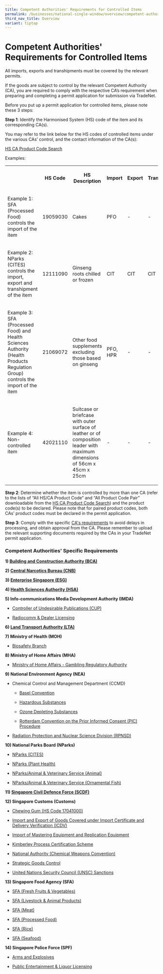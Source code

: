 ```yaml
---
title: Competent Authorities' Requirements for Controlled Items
permalink: /businesses/national-single-window/overview/competent-authorities-requirements/
third_nav_title: Overview
variant: tiptap
---
```

<h1>Competent Authorities' Requirements for Controlled Items</h1>
<p>All imports, exports and transhipments must be covered by the relevant
permits.</p>
<p>If the goods are subject to control by the relevant Competent Authority
(CA), you are required to comply with the respective CA’s requirement when
preparing and completing a permit application for submission via TradeNet.</p>
<p>Before you put up a permit application for controlled items, please note
these 3 steps:</p>
<p><strong>Step 1</strong>: Identify the Harmonised System (HS) code of the
item and its corresponding CA(s).</p>
<p>You may refer to the link below for the HS codes of controlled items under
the various CAs’ control, and the contact information of the CA(s):</p>
<p><a href="https://www.tradenet.gov.sg/tradenet/portlets/search/searchHSCA/searchInitHSCA.do" rel="noopener noreferrer nofollow" target="_blank">HS CA Product Code Search</a>
</p>
<p>Examples:</p>
<table>
<tbody>
<tr>
<th rowspan="1" colspan="1">
<p></p>
</th>
<th rowspan="1" colspan="1">
<p>HS Code</p>
</th>
<th rowspan="1" colspan="1">
<p>HS Description</p>
</th>
<th rowspan="1" colspan="1">
<p>Import</p>
</th>
<th rowspan="1" colspan="1">
<p>Export</p>
</th>
<th rowspan="1" colspan="1">
<p>Transhipment</p>
</th>
</tr>
<tr>
<td rowspan="1" colspan="1">
<p>Example 1: SFA (Processed Food) controls the import of the item</p>
</td>
<td rowspan="1" colspan="1">
<p>19059030</p>
</td>
<td rowspan="1" colspan="1">
<p>Cakes</p>
</td>
<td rowspan="1" colspan="1">
<p>PFO</p>
</td>
<td rowspan="1" colspan="1">
<p>-</p>
</td>
<td rowspan="1" colspan="1">
<p>-</p>
</td>
</tr>
<tr>
<td rowspan="1" colspan="1">
<p>Example 2: NParks (CITES) controls the import, export and transhipment
of the item</p>
</td>
<td rowspan="1" colspan="1">
<p>12111090</p>
</td>
<td rowspan="1" colspan="1">
<p>Ginseng roots chilled or frozen</p>
</td>
<td rowspan="1" colspan="1">
<p>CIT</p>
</td>
<td rowspan="1" colspan="1">
<p>CIT</p>
</td>
<td rowspan="1" colspan="1">
<p>CIT</p>
</td>
</tr>
<tr>
<td rowspan="1" colspan="1">
<p>Example 3: SFA (Processed Food) and Health Sciences Authority (Health
Products Regulation Group) controls the import of the item</p>
</td>
<td rowspan="1" colspan="1">
<p>21069072</p>
</td>
<td rowspan="1" colspan="1">
<p>Other food supplements excluding those based on ginseng</p>
</td>
<td rowspan="1" colspan="1">
<p>PFO, HPR</p>
</td>
<td rowspan="1" colspan="1">
<p>-</p>
</td>
<td rowspan="1" colspan="1">
<p>-</p>
</td>
</tr>
<tr>
<td rowspan="1" colspan="1">
<p>Example 4: Non-controlled item</p>
</td>
<td rowspan="1" colspan="1">
<p>42021110</p>
</td>
<td rowspan="1" colspan="1">
<p>Suitcase or briefcase with outer surface of leather or of composition
leader with maximum dimensions of 56cm x 45cm x 25cm</p>
</td>
<td rowspan="1" colspan="1">
<p>-</p>
</td>
<td rowspan="1" colspan="1">
<p>-</p>
</td>
<td rowspan="1" colspan="1">
<p>-</p>
</td>
</tr>
</tbody>
</table>
<p></p>
<p><strong>Step 2</strong>: Determine whether the item is controlled by more
than one CA (refer to the lists of “All HS/CA Product Code” and “All Product
Code Pair” downloadable from the <a href="https://www.tradenet.gov.sg/tradenet/portlets/search/searchHSCA/searchInitHSCA.do" rel="noopener noreferrer nofollow" target="_blank">HS CA Product Code Search</a>)
and the product code(s) to be declared. Please note that for paired product
codes, both CAs’ product codes must be declared in the permit application.</p>
<p><strong>Step 3</strong>: Comply with the specific <a href="https://www.customs.gov.sg/files/businesses/psb/tn%20team/annex-d-competent-authorities-requirements.pdf" rel="noopener noreferrer nofollow" target="_blank">CA's requirements</a> to
avoid delays in processing, and obtain approval from the CA. Please remember
to upload the relevant supporting documents required by the CAs in your
TradeNet permit application.</p>
<h3>Competent Authorities' Specific Requirements</h3>
<p><strong>1) <a href="/businesses/national-single-window/tradenet/competent-authorities-requirements/bca" rel="noopener noreferrer nofollow" target="_blank">Building and Construction Authority (BCA)</a></strong>
</p>
<p><strong>2) <a href="/businesses/national-single-window/tradenet/competent-authorities-requirements/cnb" rel="noopener noreferrer nofollow" target="_blank">Central Narcotics Bureau (CNB)</a></strong>
</p>
<p><strong>3) <a href="/businesses/national-single-window/tradenet/competent-authorities-requirements/esg-rubber" rel="noopener noreferrer nofollow" target="_blank">Enterprise Singapore (ESG)</a></strong>
</p>
<p><strong>4) <a href="/businesses/national-single-window/tradenet/competent-authorities-requirements/hsa" rel="noopener noreferrer nofollow" target="_blank">Health Sciences Authority (HSA)</a></strong>
</p>
<p><strong>5) Info-communications Media Development Authority (IMDA)</strong>
</p>
<ul data-tight="true" class="tight">
<li>
<p><a href="/businesses/national-single-window/tradenet/competent-authorities-requirements/imda-cup" rel="noopener noreferrer nofollow" target="_blank">Controller of Undesirable Publications (CUP)</a>
</p>
</li>
<li>
<p><a href="/businesses/national-single-window/tradenet/competent-authorities-requirements/imda-radiocomm-and-dealer-licensing" rel="noopener noreferrer nofollow" target="_blank">Radiocomm &amp; Dealer Licensing</a>
</p>
</li>
</ul>
<p><strong>6) <a href="/businesses/national-single-window/tradenet/competent-authorities-requirements/lta/" rel="noopener noreferrer nofollow" target="_blank">Land Transport Authority (LTA)</a></strong>
</p>
<p><strong>7) Ministry of Health (MOH)</strong>
</p>
<ul data-tight="true" class="tight">
<li>
<p><a href="/businesses/national-single-window/tradenet/competent-authorities-requirements/ministry-of-health" rel="noopener noreferrer nofollow" target="_blank">Biosafety Branch</a>
</p>
</li>
</ul>
<p><strong>8) Ministry of Home Affairs (MHA)</strong>
</p>
<ul data-tight="true" class="tight">
<li>
<p><a href="/businesses/national-single-window/tradenet/competent-authorities-requirements/mha-gambling-regulatory-authority" rel="noopener noreferrer nofollow" target="_blank">Ministry of Home Affairs - Gambling Regulatory Authority</a>
</p>
</li>
</ul>
<p><strong>9) National Environment Agency (NEA)</strong>
</p>
<ul>
<li>
<p>Chemical Control and Management Department (CCMD)</p>
<ul data-tight="true" class="tight">
<li>
<p><a href="/businesses/national-single-window/tradenet/competent-authorities-requirements/basel-convention" rel="noopener noreferrer nofollow" target="_blank">Basel Convention</a>
</p>
</li>
<li>
<p><a href="/businesses/national-single-window/tradenet/competent-authorities-requirements/hazardous-substances" rel="noopener noreferrer nofollow" target="_blank">Hazardous Substances</a>
</p>
</li>
<li>
<p><a href="/businesses/national-single-window/tradenet/competent-authorities-requirements/national-environment-agency--chemical-control-and-management-department-ozone-depleting-substances" rel="noopener noreferrer nofollow" target="_blank">Ozone Depleting Substances</a>
</p>
</li>
<li>
<p><a href="/businesses/national-single-window/tradenet/competent-authorities-requirements/national-environment-agency--chemical-control-and-management-department-rotterdam-convention-pic-procedure" rel="noopener noreferrer nofollow" target="_blank">Rotterdam Convention on the Prior Informed Consent (PIC) Procedure</a>
</p>
</li>
</ul>
</li>
<li>
<p><a href="/businesses/national-single-window/tradenet/competent-authorities-requirements/national-environment-agency/radiation-protection-and-nuclear-science-division-rpnsd" rel="noopener noreferrer nofollow" target="_blank">Radiation Protection and Nuclear Science Division (RPNSD)</a>
</p>
</li>
</ul>
<p><strong>10) National Parks Board (NParks)</strong>
</p>
<ul data-tight="true" class="tight">
<li>
<p><a href="/businesses/national-single-window/tradenet/competent-authorities-requirements/nparks-cites" rel="noopener noreferrer nofollow" target="_blank">NParks (CITES)</a>
</p>
</li>
<li>
<p><a href="/businesses/national-single-window/tradenet/competent-authorities-requirements/nparks-planthealth" rel="noopener noreferrer nofollow" target="_blank">NParks (Plant Health)</a>
</p>
</li>
<li>
<p><a href="/businesses/national-single-window/tradenet/competent-authorities-requirements/avs-animals" rel="noopener noreferrer nofollow" target="_blank">NParks/Animal &amp; Veterinary Service (Animal)</a>
</p>
</li>
<li>
<p><a href="/businesses/national-single-window/tradenet/competent-authorities-requirements/avs-fish" rel="noopener noreferrer nofollow" target="_blank">NParks/Animal &amp; Veterinary Service (Ornamental Fish)</a>
</p>
</li>
</ul>
<p><strong>11) <a href="/businesses/national-single-window/tradenet/competent-authorities-requirements/scdf" rel="noopener noreferrer nofollow" target="_blank">Singapore Civil Defence Force (SCDF)</a></strong>
</p>
<p><strong>12) Singapore Customs (Customs)</strong>
</p>
<ul data-tight="true" class="tight">
<li>
<p><a href="/businesses/national-single-window/tradenet/competent-authorities-requirements/chewing-gum" rel="noopener noreferrer nofollow" target="_blank">Chewing Gum (HS Code 17041000)</a>
</p>
</li>
<li>
<p><a href="/businesses/national-single-window/tradenet/competent-authorities-requirements/icdv" rel="noopener noreferrer nofollow" target="_blank">Import and Export of Goods Covered under Import Certificate and Delivery Verification (ICDV)</a>
</p>
</li>
<li>
<p><a href="/businesses/national-single-window/tradenet/competent-authorities-requirements/singapore-customs---import-of-mastering-equipment-and-replication-equipment" rel="noopener noreferrer nofollow" target="_blank">Import of Mastering Equipment and Replication Equipment</a>
</p>
</li>
<li>
<p><a href="/businesses/national-single-window/tradenet/competent-authorities-requirements/singapore-customs---kimberley-process-certification-scheme" rel="noopener noreferrer nofollow" target="_blank">Kimberley Process Certification Scheme</a>
</p>
</li>
<li>
<p><a href="/businesses/chemical-weapons-convention/controlled-chemicals" rel="noopener noreferrer nofollow" target="_blank">National Authority (Chemical Weapons Convention)</a>
</p>
</li>
<li>
<p><a href="/businesses/strategic-goods-control/overview" rel="noopener noreferrer nofollow" target="_blank">Strategic Goods Control</a>
</p>
</li>
<li>
<p><a href="/businesses/united-nations-security-council-sanctions/" rel="noopener noreferrer nofollow" target="_blank">United Nations Security Council (UNSC) Sanctions</a>
</p>
</li>
</ul>
<p><strong>13) Singapore Food Agency (SFA)</strong>
</p>
<ul data-tight="true" class="tight">
<li>
<p><a href="/businesses/national-single-window/tradenet/competent-authorities-requirements/sfa-fruits-and-vegetables" rel="noopener noreferrer nofollow" target="_blank">SFA (Fresh Fruits &amp; Vegetables)</a>
</p>
</li>
<li>
<p><a href="/businesses/national-single-window/tradenet/competent-authorities-requirements/sfa-livestocks" rel="noopener noreferrer nofollow" target="_blank">SFA (Livestock &amp; Animal Products)</a>
</p>
</li>
<li>
<p><a href="/businesses/national-single-window/tradenet/competent-authorities-requirements/sfa-meat" rel="noopener noreferrer nofollow" target="_blank">SFA (Meat)</a>
</p>
</li>
<li>
<p><a href="/businesses/national-single-window/tradenet/competent-authorities-requirements/sfa-processed-food" rel="noopener noreferrer nofollow" target="_blank">SFA (Processed Food)</a>
</p>
</li>
<li>
<p><a href="/businesses/national-single-window/tradenet/competent-authorities-requirements/SFA-Rice" rel="noopener noreferrer nofollow" target="_blank">SFA (Rice)</a>
</p>
</li>
<li>
<p><a href="/businesses/national-single-window/tradenet/competent-authorities-requirements/sfa-seafood" rel="noopener noreferrer nofollow" target="_blank">SFA (Seafood)</a>
</p>
</li>
</ul>
<p><strong>14) Singapore Police Force (SPF)</strong>
</p>
<ul data-tight="true" class="tight">
<li>
<p><a href="/businesses/national-single-window/tradenet/competent-authorities-requirements/spf-arms-and-explosives" rel="noopener noreferrer nofollow" target="_blank">Arms and Explosives</a>
</p>
</li>
<li>
<p><a href="/businesses/national-single-window/tradenet/competent-authorities-requirements/spf-public-entertainment-liquor-licensing" rel="noopener noreferrer nofollow" target="_blank">Public Entertainment &amp; Liquor Licensing</a>
</p>
</li>
</ul>
<p></p>